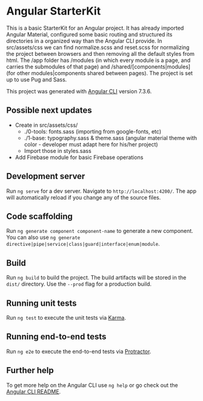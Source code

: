# Angular StarterKit

This is a basic StarterKit for an Angular project. It has already imported Angular Material, configured some basic routing and structured its directories in a organized way than the Angular CLI provide. In src/assets/css we can find normalize.scss and reset.scss for normalizing the project between browsers and then removing all the default styles from html. The /app folder has /modules (in which every module is a page, and carries the submodules of that page) and /shared/\[components|modules] (for other modules|components shared between pages). The project is set up to use Pug and Sass.

This project was generated with [Angular CLI](https://github.com/angular/angular-cli) version 7.3.6.

## Possible next updates
- Create in src/assets/css/
    - ./0-tools: fonts.sass (importing from google-fonts, etc)
    - ./1-base: typography.sass & theme.sass (angular material theme with <your app> color - developer must adapt here for his/her project)
    - Import those in styles.sass
- Add Firebase module for basic Firebase operations

## Development server

Run `ng serve` for a dev server. Navigate to `http://localhost:4200/`. The app will automatically reload if you change any of the source files.

## Code scaffolding

Run `ng generate component component-name` to generate a new component. You can also use `ng generate directive|pipe|service|class|guard|interface|enum|module`.

## Build

Run `ng build` to build the project. The build artifacts will be stored in the `dist/` directory. Use the `--prod` flag for a production build.

## Running unit tests

Run `ng test` to execute the unit tests via [Karma](https://karma-runner.github.io).

## Running end-to-end tests

Run `ng e2e` to execute the end-to-end tests via [Protractor](http://www.protractortest.org/).

## Further help

To get more help on the Angular CLI use `ng help` or go check out the [Angular CLI README](https://github.com/angular/angular-cli/blob/master/README.md).
